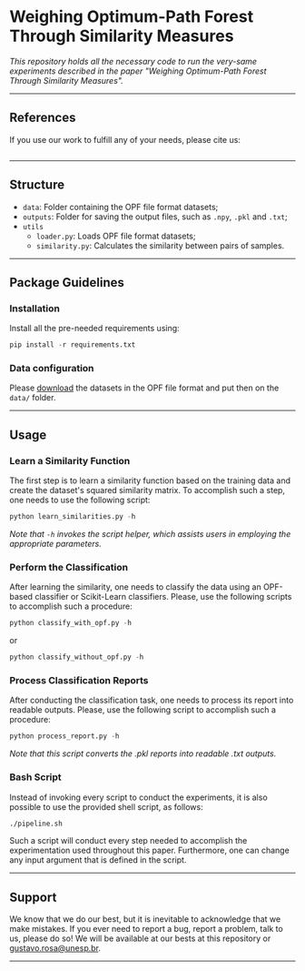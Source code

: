 # Weighing Optimum-Path Forest Through Similarity Measures

*This repository holds all the necessary code to run the very-same experiments described in the paper "Weighing Optimum-Path Forest Through Similarity Measures".*

---

## References

If you use our work to fulfill any of your needs, please cite us:

```
```

---

## Structure

 * `data`: Folder containing the OPF file format datasets;
 * `outputs`: Folder for saving the output files, such as `.npy`, `.pkl` and `.txt`;
 * `utils`
   * `loader.py`: Loads OPF file format datasets;
   * `similarity.py`: Calculates the similarity between pairs of samples.
   
---

## Package Guidelines

### Installation

Install all the pre-needed requirements using:

```Python
pip install -r requirements.txt
```

### Data configuration

Please [download](http://recogna.tech/files/opf_siamese/data.tar.gz) the datasets in the OPF file format and put then on the `data/` folder.

---

## Usage

### Learn a Similarity Function

The first step is to learn a similarity function based on the training data and create the dataset's squared similarity matrix. To accomplish such a step, one needs to use the following script:

```Python
python learn_similarities.py -h
```

*Note that `-h` invokes the script helper, which assists users in employing the appropriate parameters.*

### Perform the Classification

After learning the similarity, one needs to classify the data using an OPF-based classifier or Scikit-Learn classifiers. Please, use the following scripts to accomplish such a procedure:

```Python
python classify_with_opf.py -h
```

or

```Python
python classify_without_opf.py -h
```

### Process Classification Reports

After conducting the classification task, one needs to process its report into readable outputs. Please, use the following script to accomplish such a procedure:

```Python
python process_report.py -h
```

*Note that this script converts the .pkl reports into readable .txt outputs.*

### Bash Script

Instead of invoking every script to conduct the experiments, it is also possible to use the provided shell script, as follows:

```Bash
./pipeline.sh
```

Such a script will conduct every step needed to accomplish the experimentation used throughout this paper. Furthermore, one can change any input argument that is defined in the script.

---

## Support

We know that we do our best, but it is inevitable to acknowledge that we make mistakes. If you ever need to report a bug, report a problem, talk to us, please do so! We will be available at our bests at this repository or gustavo.rosa@unesp.br.

---
